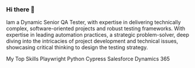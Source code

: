 ### Hi there 👋

Iam a  Dynamic Senior QA Tester, with expertise in delivering technically complex, software-oriented projects and robust testing frameworks. With expertise in leading automation practices, a strategic problem-solver, deep diving into the intricacies of project development and technical issues, showcasing critical thinking to design the testing strategy. 

My Top Skills
Playwright
Python
Cypress
Salesforce
Dynamics 365





<!--
**jmadhavi2708/jmadhavi2708** is a ✨ _special_ ✨ repository because its `README.md` (this file) appears on your GitHub profile.

Here are some ideas to get you started:

- 🔭 I’m currently working on ...
- 🌱 I’m currently learning ...
- 👯 I’m looking to collaborate on ...
- 🤔 I’m looking for help with ...
- 💬 Ask me about ...
- 📫 How to reach me: ...
- 😄 Pronouns: ...
- ⚡ Fun fact: ...
-->
